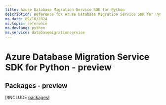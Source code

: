```yaml
---
title: Azure Database Migration Service SDK for Python
description: Reference for Azure Database Migration Service SDK for Python
ms.date: 09/10/2024
ms.topic: reference
ms.devlang: python
ms.service: databasemigrationservice
---
```

# Azure Database Migration Service SDK for Python - preview
## Packages - preview
[!INCLUDE [packages](database-migration-service-index.md)]